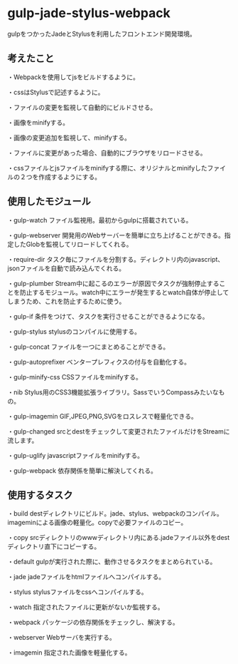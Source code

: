# gulp-jade-stylus-webpack
gulpをつかったJadeとStylusを利用したフロントエンド開発環境。

## 考えたこと
・Webpackを使用してjsをビルドするように。

・cssはStylusで記述するように。

・ファイルの変更を監視して自動的にビルドさせる。

・画像をminifyする。

・画像の変更追加を監視して、minifyする。

・ファイルに変更があった場合、自動的にブラウザをリロードさせる。

・cssファイルとjsファイルをminifyする際に、オリジナルとminifyしたファイルの２つを作成するようにする。

## 使用したモジュール
  ・gulp-watch
  ファイル監視用。最初からgulpに搭載されている。

  ・gulp-webserver
  開発用のWebサーバーを簡単に立ち上げることができる。指定したGlobを監視してリロードしてくれる。

  ・require-dir
  タスク毎にファイルを分割する。ディレクトリ内のjavascript、jsonファイルを自動で読み込んでくれる。

  ・gulp-plumber
  Stream中に起こるのエラーが原因でタスクが強制停止することを防止するモジュール。watch中にエラーが発生するとwatch自体が停止してしまうため、これを防止するために使う。

  ・gulp-if
  条件をつけて、タスクを実行させることができるようになる。

  ・gulp-stylus
  stylusのコンパイルに使用する。

  ・gulp-concat
  ファイルを一つにまとめることができる。

  ・gulp-autoprefixer
  ベンタープレフィクスの付与を自動化する。

  ・gulp-minify-css
  CSSファイルをminifyする。

  ・nib
  Stylus用のCSS3機能拡張ライブラリ。SassでいうCompassみたいなもの。

  ・gulp-imagemin
  GIF,JPEG,PNG,SVGをロスレスで軽量化できる。

  ・gulp-changed
  srcとdestをチェックして変更されたファイルだけをStreamに流します。

  ・gulp-uglify
  javascriptファイルをminifyする。

  ・gulp-webpack
  依存関係を簡単に解決してくれる。

## 使用するタスク
  ・build
  destディレクトリにビルド。jade、stylus、webpackのコンパイル。imageminによる画像の軽量化。copyで必要ファイルのコピー。

  ・copy
  srcディレクトリのwwwディレクトリ内にある.jadeファイル以外をdestディレクトリ直下にコピーする。

  ・default
  gulpが実行された際に、動作させるタスクをまとめられている。

  ・jade
  jadeファイルをhtmlファイルへコンパイルする。

  ・stylus
  stylusファイルをcssへコンパイルする。

  ・watch
  指定されたファイルに更新がないか監視する。

  ・webpack
  パッケージの依存関係をチェックし、解決する。

  ・webserver
  Webサーバを実行する。

  ・imagemin
  指定された画像を軽量化する。
